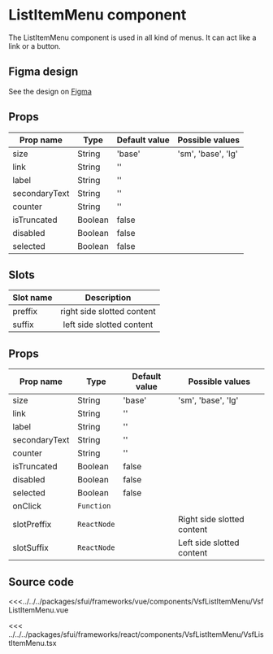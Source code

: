 # ListItemMenu component

The ListItemMenu component is used in all kind of menus. It can act like a link or a button.

## Figma design

See the design on [Figma](https://www.figma.com/file/CWOkbpne0tDpSenT4ZEUTQ/%F0%9F%9B%A0-SFUI-2.0-%7C-Development?node-id=10928%3A14248)

<!-- vue -->
## Props

| Prop name   | Type    | Default value | Possible values                        |
| ----------- | ------- | ------------- | ------------------------------------ |
| size        | String  | 'base'      | 'sm', 'base', 'lg' |
| link       | String  | ''            |                    |
| label    | String | ''         |                    |
| secondaryText    | String | ''         |                    |
| counter    | String | ''         |                    |
| isTruncated    | Boolean | false         |                    |
| disabled    | Boolean | false         |                    |
| selected    | Boolean | false |         |                  |

## Slots

| Slot name |            Description            |
| --------- | :-------------------------------: |
| preffix      |    right side slotted content     |
| suffix     | left side slotted content |

<!-- end vue -->

<!-- react -->
## Props

| Prop name   | Type    | Default value | Possible values                        |
| ----------- | ------- | ------------- | ------------------------------------ |
| size        | String  | 'base'      | 'sm', 'base', 'lg' |
| link       | String  | ''            |                    |
| label    | String | ''         |                    |
| secondaryText    | String | ''         |                    |
| counter    | String | ''         |                    |
| isTruncated    | Boolean | false         |                    |
| disabled    | Boolean | false         |                    |
| selected    | Boolean | false |         |                 |
| onClick  | `Function` |               |                 |
| slotPreffix | `ReactNode` |               | Right side slotted content  |
| slotSuffix | `ReactNode` |               | Left side slotted content  |

<!-- end react -->
## Source code

<!-- vue -->
<<<../../../packages/sfui/frameworks/vue/components/VsfListItemMenu/VsfListItemMenu.vue
<!-- end vue -->
<!-- react -->
<<< ../../../packages/sfui/frameworks/react/components/VsfListItemMenu/VsfListItemMenu.tsx
<!-- end react -->
